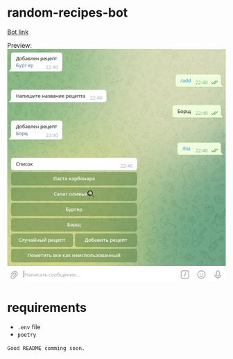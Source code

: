 # random-recipes-bot
[Bot link](https://t.me/RandomRecipesBot)

Preview:
![Preview](tg_app_screenshots/random-recipes-bot-alpha-v0.1.jpg)

# requirements
* `.env` file
* `poetry`

`Good README comming soon.`